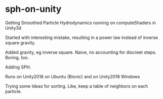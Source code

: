 # sph-on-unity
Getting Smoothed Particle Hydrodynamics running on computeShaders in Unity3d

Started with interesting mistake, resulting in a power law instead of inverse square gravity.

Added gravity, eg inverse square. Naive, no accounting for discreet steps. Boring, too.

Adding SPH.

Runs on Unity2018 on Ubuntu (Bionic) and on Unity2018 Windows

Trying some Ideas for sorting. Like, keep a table of neighbors on each particle.




